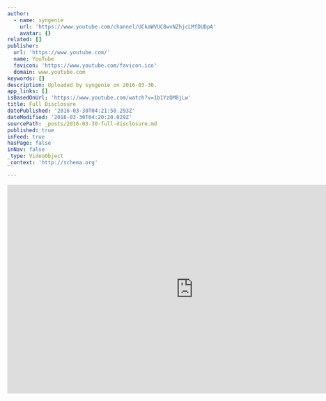 ```yaml
---
author:
  - name: syngenie
    url: 'https://www.youtube.com/channel/UCkaWVUC8wvNZhjcLMfDUDpA'
    avatar: {}
related: []
publisher:
  url: 'https://www.youtube.com/'
  name: YouTube
  favicon: 'https://www.youtube.com/favicon.ico'
  domain: www.youtube.com
keywords: []
description: Uploaded by syngenie on 2016-03-30.
app_links: []
isBasedOnUrl: 'https://www.youtube.com/watch?v=1b1YzQM8jLw'
title: Full Disclosure
datePublished: '2016-03-30T04:21:50.293Z'
dateModified: '2016-03-30T04:20:20.029Z'
sourcePath: _posts/2016-03-30-full-disclosure.md
published: true
inFeed: true
hasPage: false
inNav: false
_type: VideoObject
_context: 'http://schema.org'

---
```

<iframe src="https://cdn.embedly.com/widgets/media.html?src=https%3A%2F%2Fwww.youtube.com%2Fembed%2F1b1YzQM8jLw%3Ffeature%3Doembed&amp;url=https%3A%2F%2Fwww.youtube.com%2Fwatch%3Fv%3D1b1YzQM8jLw&amp;image=https%3A%2F%2Fi.ytimg.com%2Fvi%2F1b1YzQM8jLw%2Fhqdefault.jpg&amp;key=b7d04c9b404c499eba89ee7072e1c4f7&amp;type=text%2Fhtml&amp;schema=youtube" width="854" height="480" scrolling="no" frameborder="0" allowfullscreen="allowfullscreen" style=""></iframe>